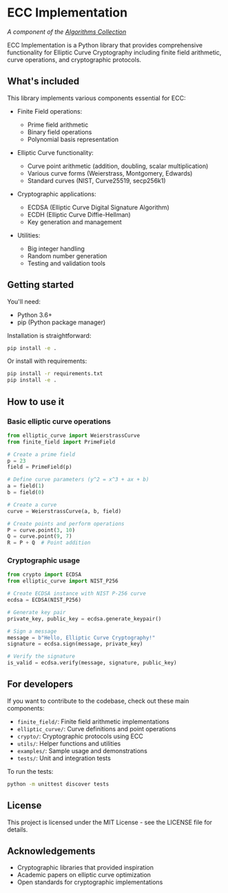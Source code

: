 # ECC Implementation

*A component of the [Algorithms Collection](../README.md)*

ECC Implementation is a Python library that provides comprehensive functionality for Elliptic Curve Cryptography including finite field arithmetic, curve operations, and cryptographic protocols.

## What's included

This library implements various components essential for ECC:

- Finite Field operations:
  * Prime field arithmetic
  * Binary field operations
  * Polynomial basis representation

- Elliptic Curve functionality:
  * Curve point arithmetic (addition, doubling, scalar multiplication)
  * Various curve forms (Weierstrass, Montgomery, Edwards)
  * Standard curves (NIST, Curve25519, secp256k1)

- Cryptographic applications:
  * ECDSA (Elliptic Curve Digital Signature Algorithm)
  * ECDH (Elliptic Curve Diffie-Hellman)
  * Key generation and management

- Utilities:
  * Big integer handling
  * Random number generation
  * Testing and validation tools

## Getting started

You'll need:
- Python 3.6+
- pip (Python package manager)

Installation is straightforward:
```bash
pip install -e .
```

Or install with requirements:
```bash
pip install -r requirements.txt
pip install -e .
```

## How to use it

### Basic elliptic curve operations
```python
from elliptic_curve import WeierstrassCurve
from finite_field import PrimeField

# Create a prime field
p = 23
field = PrimeField(p)

# Define curve parameters (y^2 = x^3 + ax + b)
a = field(1)
b = field(0)

# Create a curve
curve = WeierstrassCurve(a, b, field)

# Create points and perform operations
P = curve.point(3, 10)
Q = curve.point(9, 7)
R = P + Q  # Point addition
```

### Cryptographic usage
```python
from crypto import ECDSA
from elliptic_curve import NIST_P256

# Create ECDSA instance with NIST P-256 curve
ecdsa = ECDSA(NIST_P256)

# Generate key pair
private_key, public_key = ecdsa.generate_keypair()

# Sign a message
message = b"Hello, Elliptic Curve Cryptography!"
signature = ecdsa.sign(message, private_key)

# Verify the signature
is_valid = ecdsa.verify(message, signature, public_key)
```

## For developers

If you want to contribute to the codebase, check out these main components:

- `finite_field/`: Finite field arithmetic implementations
- `elliptic_curve/`: Curve definitions and point operations
- `crypto/`: Cryptographic protocols using ECC
- `utils/`: Helper functions and utilities
- `examples/`: Sample usage and demonstrations
- `tests/`: Unit and integration tests

To run the tests:
```bash
python -m unittest discover tests
```

## License

This project is licensed under the MIT License - see the LICENSE file for details.

## Acknowledgements

- Cryptographic libraries that provided inspiration
- Academic papers on elliptic curve optimization
- Open standards for cryptographic implementations 